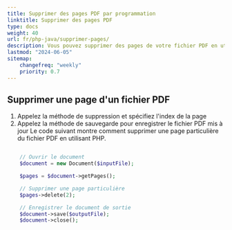 ```yaml
---
title: Supprimer des pages PDF par programmation
linktitle: Supprimer des pages PDF
type: docs
weight: 40
url: fr/php-java/supprimer-pages/
description: Vous pouvez supprimer des pages de votre fichier PDF en utilisant PHP.
lastmod: "2024-06-05"
sitemap:
    changefreq: "weekly"
    priority: 0.7
---
```


## Supprimer une page d'un fichier PDF

1. Appelez la méthode de suppression et spécifiez l'index de la page
1. Appelez la méthode de sauvegarde pour enregistrer le fichier PDF mis à jour
Le code suivant montre comment supprimer une page particulière du fichier PDF en utilisant PHP.

```php

    // Ouvrir le document
    $document = new Document($inputFile);      

    $pages = $document->getPages();

    // Supprimer une page particulière
    $pages->delete(2);

    // Enregistrer le document de sortie
    $document->save($outputFile);
    $document->close();
```